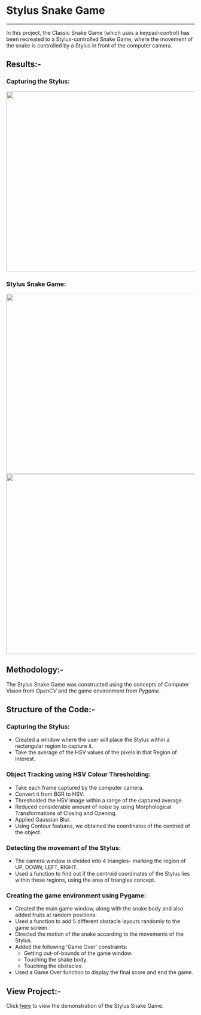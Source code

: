 # Stylus Snake Game

***

In this project, the Classic Snake Game (which uses a keypad-control) has been recreated to a Stylus-controlled Snake Game, where the movement of the snake is controlled by a Stylus in front of the computer camera. 

## Results:-

### Capturing the Stylus:
<img src="https://user-images.githubusercontent.com/87858655/136691892-5bca8dfa-80a8-438d-906c-59087345ff92.jpeg" width="800" height="480">

### Stylus Snake Game:
<img src="https://user-images.githubusercontent.com/87858655/136691821-96d4a427-f87d-4ad1-8f39-536c43c6dca4.jpeg" width="800" height="480">

<img src="https://user-images.githubusercontent.com/87858655/136691895-960f7807-59e2-44e3-bf22-9e36638b1d4a.jpeg" width="800" height="480">

## Methodology:-

The Stylus Snake Game was constructed using the concepts of Computer Vision from _OpenCV_ and the game environment from _Pygame_.

## Structure of the Code:-

### Capturing the Stylus:
* Created a window where the user will place the Stylus within a rectangular region to capture it.
* Take the average of the HSV values of the pixels in that Region of Interest. 

### Object Tracking using HSV Colour Thresholding:

* Take each frame captured by the computer camera.
* Convert it from BGR to HSV.
* Thresholded the HSV image within a range of the captured average.
* Reduced considerable amount of noise by using Morphological Transformations of Closing and Opening.
* Applied Gaussian Blur.
* Using Contour features, we obtained the coordinates of the centroid of the object.

### Detecting the movement of the Stylus:

* The camera window is divided into 4 triangles-  marking the region of UP, DOWN, LEFT, RIGHT.
* Used a function to find out if the centroid coordinates of the Stylus lies within these regions, using the area of triangles concept.

### Creating the game environment using Pygame:

* Created the main game window, along with the snake body and also added fruits at random positions.
* Used a function to add 5 different obstacle layouts randomly to the game screen.
* Directed the motion of the snake according to the movements of the Stylus.
* Added the following 'Game Over' constraints:
    * Getting out-of-bounds of the game window.
    * Touching the snake body.
    * Touching the obstacles.
* Used a Game Over function to display the final score and end the game.

## View Project:-

Click [here](https://drive.google.com/file/d/1dIJKaCovz5QvhqxD-vpsmabsd6NoLNYW/view?usp=sharing) to view the demonstration of the Stylus Snake Game.
